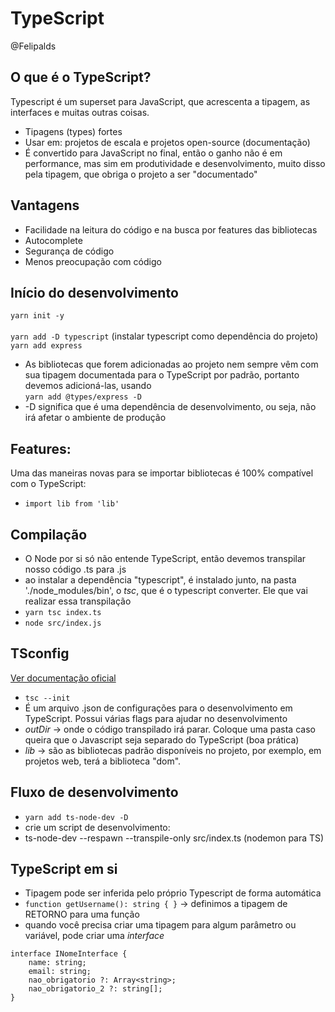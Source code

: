 # TypeScript
@Felipalds
## O que é o TypeScript?
Typescript é um superset para JavaScript, que acrescenta a tipagem, as interfaces e muitas outras coisas.
- Tipagens (types) fortes
- Usar em: projetos de escala e projetos open-source (documentação)
- É convertido para JavaScript no final, então o ganho não é em performance, mas sim em produtividade e desenvolvimento, muito disso pela tipagem, que obriga o projeto a ser "documentado"

## Vantagens
- Facilidade na leitura do código e na busca por features das bibliotecas
- Autocomplete
- Segurança de código
- Menos preocupação com código

## Início do desenvolvimento
```yarn init -y``` <br><br>
```yarn add -D typescript``` (instalar typescript como dependência do projeto)<br>
```yarn add express```

- As bibliotecas que forem adicionadas ao projeto nem sempre vêm com sua tipagem documentada para o TypeScript por padrão, portanto devemos adicioná-las, usando <br>
```yarn add @types/express -D```
- -D significa que é uma dependência de desenvolvimento, ou seja, não irá afetar o ambiente de produção

## Features:
Uma das maneiras novas para se importar bibliotecas é 100% compatível com o TypeScript: <br>
- ```import lib from 'lib'```

## Compilação
- O Node por si só não entende TypeScript, então devemos transpilar nosso código .ts para .js
- ao instalar a dependência "typescript", é instalado junto, na pasta './node_modules/bin', o *tsc*, que é o typescript converter. Ele que vai realizar essa transpilação
- ```yarn tsc index.ts```
- ```node src/index.js```

## TSconfig
<a href="https://www.typescriptlang.org/docs/handbook/compiler-options.html" target="_blank">Ver documentação oficial</a><br>
- ```tsc --init```
- É um arquivo .json de configurações para o desenvolvimento em TypeScript. Possui várias flags para ajudar no desenvolvimento
- *outDir* -> onde o código transpilado irá parar. Coloque uma pasta caso queira que o Javascript seja separado do TypeScript (boa prática)
- *lib* ->  são as bibliotecas padrão disponíveis no projeto, por exemplo, em projetos web, terá a biblioteca "dom".

## Fluxo de desenvolvimento
- ```yarn add ts-node-dev -D```
- crie um script de desenvolvimento:
- ts-node-dev --respawn --transpile-only src/index.ts (nodemon para TS)

## TypeScript em si
- Tipagem pode ser inferida pelo próprio Typescript de forma automática
- ```function getUsername(): string { }```  -> definimos a tipagem de RETORNO para uma função
- quando você precisa criar uma tipagem para algum parâmetro ou variável, pode criar uma *interface*<br>
```
interface INomeInterface {
    name: string;
    email: string;
    nao_obrigatorio ?: Array<string>;
    nao_obrigatorio_2 ?: string[];
}
```
